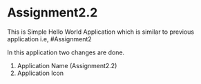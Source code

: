 # Assignment2.2

This is Simple Hello World Application which is similar to previous application i.e, #Assignment2

In this application two changes are done.

1. Application Name (Assignment2.2)
2. Application Icon
